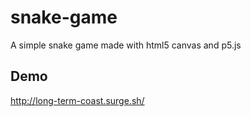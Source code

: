 # snake-game
A simple snake game made with html5 canvas and p5.js

## Demo

http://long-term-coast.surge.sh/
